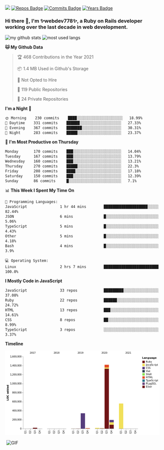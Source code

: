 ![](https://visitor-badge.glitch.me/badge?page_id=webdev778.webdev778)
[![Repos Badge](https://badges.pufler.dev/repos/webdev778)](https://badges.pufler.dev)
[![Commits Badge](https://badges.pufler.dev/commits/monthly/webdev778)](https://badges.pufler.dev)
[![Years Badge](https://badges.pufler.dev/years/webdev778)](https://badges.pufler.dev)
### Hi there 👋, I'm ✨webdev778✨, a Ruby on Rails developer working over the last decade in web development.


![my github stats](https://github-readme-stats.vercel.app/api?username=webdev778&show_icons=true&theme=tokyonight&line_height=27)
![most used langs](https://github-readme-stats.vercel.app/api/top-langs/?username=webdev778&hide=css,html&theme=tokyonight)

<!--START_SECTION:waka-->
**🐱 My Github Data** 

> 🏆 468 Contributions in the Year 2021
 > 
> 📦 1.4 MB Used in Github's Storage 
 > 
> 🚫 Not Opted to Hire
 > 
> 📜 119 Public Repositories 
 > 
> 🔑 24 Private Repositories  
 > 
**I'm a Night 🦉** 

```text
🌞 Morning    230 commits    ████░░░░░░░░░░░░░░░░░░░░░   18.99% 
🌆 Daytime    331 commits    ██████░░░░░░░░░░░░░░░░░░░   27.33% 
🌃 Evening    367 commits    ███████░░░░░░░░░░░░░░░░░░   30.31% 
🌙 Night      283 commits    █████░░░░░░░░░░░░░░░░░░░░   23.37%

```
📅 **I'm Most Productive on Thursday** 

```text
Monday       170 commits    ███░░░░░░░░░░░░░░░░░░░░░░   14.04% 
Tuesday      167 commits    ███░░░░░░░░░░░░░░░░░░░░░░   13.79% 
Wednesday    160 commits    ███░░░░░░░░░░░░░░░░░░░░░░   13.21% 
Thursday     270 commits    █████░░░░░░░░░░░░░░░░░░░░   22.3% 
Friday       208 commits    ████░░░░░░░░░░░░░░░░░░░░░   17.18% 
Saturday     150 commits    ███░░░░░░░░░░░░░░░░░░░░░░   12.39% 
Sunday       86 commits     █░░░░░░░░░░░░░░░░░░░░░░░░   7.1%

```


📊 **This Week I Spent My Time On** 

```text
💬 Programming Languages: 
JavaScript               1 hr 44 mins        ████████████████████░░░░░   82.44% 
JSON                     6 mins              █░░░░░░░░░░░░░░░░░░░░░░░░   5.06% 
TypeScript               5 mins              █░░░░░░░░░░░░░░░░░░░░░░░░   4.43% 
Other                    5 mins              █░░░░░░░░░░░░░░░░░░░░░░░░   4.18% 
Bash                     4 mins              █░░░░░░░░░░░░░░░░░░░░░░░░   3.9%

💻 Operating System: 
Linux                    2 hrs 7 mins        █████████████████████████   100.0%

```

**I Mostly Code in JavaScript** 

```text
JavaScript               33 repos            █████████░░░░░░░░░░░░░░░░   37.08% 
Ruby                     22 repos            ██████░░░░░░░░░░░░░░░░░░░   24.72% 
HTML                     13 repos            ███░░░░░░░░░░░░░░░░░░░░░░   14.61% 
CSS                      8 repos             ██░░░░░░░░░░░░░░░░░░░░░░░   8.99% 
TypeScript               3 repos             ░░░░░░░░░░░░░░░░░░░░░░░░░   3.37%

```


**Timeline**

![Chart not found](https://raw.githubusercontent.com/webdev778/webdev778/master/charts/bar_graph.png) 


<!--END_SECTION:waka-->

<img align="right" alt="GIF" src="https://github.com/webdev778/webdev778/blob/main/code.gif?raw=true" width="500" height="320" />

<!--
**webdev778/webdev778** is a ✨ _special_ ✨ repository because its `README.md` (this file) appears on your GitHub profile.

Here are some ideas to get you started:

- 🔭 I’m currently working on ...
- 🌱 I’m currently learning ...
- 👯 I’m looking to collaborate on ...
- 🤔 I’m looking for help with ...
- 💬 Ask me about ...
- 📫 How to reach me: ...
- 😄 Pronouns: ...
- ⚡ Fun fact: ...
-->
